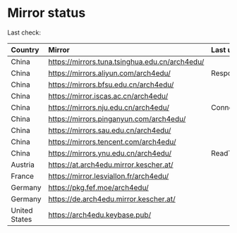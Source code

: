 <script src="./time.js"></script>
# Mirror status
Last check: <script type="text/javascript">localize(1666510173.0827577);</script>

|Country|Mirror|Last update|
|:------|:-----|:----------|
|China|https://mirrors.tuna.tsinghua.edu.cn/arch4edu/|<script type="text/javascript">localize(1666464521);</script>|
|China|https://mirrors.aliyun.com/arch4edu/|Response 404|
|China|https://mirrors.bfsu.edu.cn/arch4edu/|<script type="text/javascript">localize(1666464521);</script>|
|China|https://mirror.iscas.ac.cn/arch4edu/|<script type="text/javascript">localize(1666464521);</script>|
|China|https://mirrors.nju.edu.cn/arch4edu/|ConnectTimeout|
|China|https://mirrors.pinganyun.com/arch4edu/|<script type="text/javascript">localize(1666464521);</script>|
|China|https://mirrors.sau.edu.cn/arch4edu/|<script type="text/javascript">localize(1650446957);</script>|
|China|https://mirrors.tencent.com/arch4edu/|<script type="text/javascript">localize(1666464521);</script>|
|China|https://mirrors.ynu.edu.cn/arch4edu/|ReadTimeout|
|Austria|https://at.arch4edu.mirror.kescher.at/|<script type="text/javascript">localize(1666464521);</script>|
|France|https://mirror.lesviallon.fr/arch4edu/|<script type="text/javascript">localize(1666464521);</script>|
|Germany|https://pkg.fef.moe/arch4edu/|<script type="text/javascript">localize(1666464521);</script>|
|Germany|https://de.arch4edu.mirror.kescher.at/|<script type="text/javascript">localize(1666464521);</script>|
|United States|https://arch4edu.keybase.pub/|<script type="text/javascript">localize(1666464521);</script>|

<script src="./tablefilter/tablefilter.js"></script>
<script src="./table.js"></script>